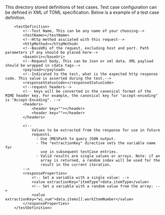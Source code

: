 This directory stored definitions of test cases. Test case configuration can be defined in XML of TOML specification.
Below is a example of a test case definition.

        <testDefinition>
            <!--Test Name, This can be any name of your choosing-->
            <testName></testName>
            <!--Http method assciated with this request-->
            <httpMethod></httpMethod>
            <!--BaseURi of the request, excluding host and port. Path parameters if any should be placed here-->
            <baseUri></baseUri>
            <!--Request body, This can be Json or xml data. XML payload should be wrapped in cdata tags-->
            <payload></payload>
            <!--Indicated to the test, what is the expected http response code. This value is asserted during the test.-->
            <responseStatusCode></responseStatusCode>
            <!--request headers-->
            <!-- keys will be converted in the canonical format of the MIME header key. For example, the canonical key for "accept-encoding" is "Accept-Encoding". -->
            <headers>
                <header key=""></header>
                <header key=""></header>
            </headers>

            <!--
                Values to be extracted from the response for use in future
                requests.
                  - Use JMESPath to query JSON output.
                  - The "extractionKey" directive sets the variable name for
                    use in subsequent testCase entries.
                  - Valid results are single values or arrays. Note: if an
                    array is returned, a random index will be used for the
                    result in the current iteration.
            -->
            <responseProperties>
            	<!-- Set a variable with a single value: -->
                <value extractionKey="itemType">data.itemType</value>
                <!-- Set a variable with a random value from the array: -->
                <value extractionKey="wi_num">data.items[].workItemNumber</value>
            </responseProperties>
        </testDefinition>